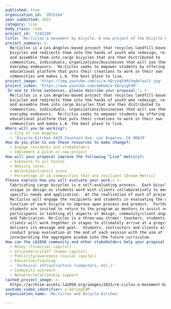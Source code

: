 ```yaml
---
published: true
organization_id: '2015164'
year_submitted: 2015
category: live
body_class: lime
project_id: '5102248'
title: 'Re:Ciclos a movement by bicycle. A new project of the Bicycle Kitchen'
project_summary: >-
  Re:Ciclos is a Los Angeles-based project that recycles landfill-bound steel
  bicycles and redirects them into the hands of youth who redesign, re-fabricate
  and assemble them into cargo bicycles that are then distributed to
  communities, individuals, organizations/businesses that will use them in their
  everyday endeavors.  Re:Ciclos seeks to empower students by offering an
  educational platform that puts their creations to work in their own
  communities and makes L.A. the best place to live.
project_image: 'https://img.youtube.com/vi/a-kQryxgF4M/hqdefault.jpg'
project_video: 'https://www.youtube.com/embed/a-kQryxgF4M'
'In one to three sentences, please describe your proposal.': >-
  Re:Ciclos is a Los Angeles-based project that recycles landfill-bound steel
  bicycles and redirects them into the hands of youth who redesign, re-fabricate
  and assemble them into cargo bicycles that are then distributed to
  communities, individuals, organizations/businesses that will use them in their
  everyday endeavors.  Re:Ciclos seeks to empower students by offering an
  educational platform that puts their creations to work in their own
  communities and makes L.A. the best place to live.
Where will you be working?:
  - City of Los Angeles
  - 'Bicycle Kitchen 4429 Fountain Ave, Los Angeles, CA 90029'
How do you plan to use these resources to make change?:
  - Engage residents and stakeholders
  - Implement a pilot or new project
How will your proposal improve the following “Live” metrics?:
  - Exposure to air toxins
  - Obesity rates
  - Walk/bike/transit score
  - Percentage of LA communities that are resilient (Dream Metric)
Please explain how you will evaluate your work.: >-
  Fabricating cargo bicycles is a self-evaluating process.  Each bicycle will be
  unique in design as students work with clients collaboratively to meet
  specific needs and application.  At the realization of each of project
  Re:Ciclos will engage the recipients and students in evaluating the work and
  function of each bicycle to improve upon process and product.  Further,
  students are invited to return to the program as mentors to assist new
  participants in tackling all aspects of design, community/client engagement
  and fabrication. Re:Ciclos is a three-way street: teachers, students and
  clients will work together in stages to ultimately arrive at a program that
  delivers its message and goal.  Students, instructors and clients alike will
  conduct group evaluation at the end of each session with the aim of
  incorporating the aggregate wisdom into the future curriculum.
How can the LA2050 community and other stakeholders help your proposal succeed?:
  - Money (financial capital)
  - Volunteers/staff (human capital)
  - Publicity/awareness (social capital)
  - Education/training
  - 'Technical infrastructure (computers, etc.)'
  - Community outreach
  - Network/relationship support
cached_project_image: >-
  https://archive-assets.la2050.org/images/2015/re-ciclos-a-movement-by-bicycle-a-new-project-of-the-bicycle-kitchen/img.youtube.com/vi/a-kQryxgF4M/hqdefault.jpg
youtube_video_identifier: a-kQryxgF4M
organization_name: 'Re:Ciclos and Bicycle Kitchen'

---
```

